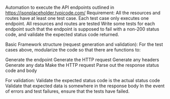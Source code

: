 Automation to execute the API endpoints outlined in https://jsonplaceholder.typicode.com/ 
Requirement:
All the resources and routes have at least one test case. 
Each test case only executes one endpoint.
All resources and routes are tested
Write some tests for each endpoint such that the endpoint is supposed to fail with a non-200 status code, and validate the expected status code returned.

Basic Framework structure (request generation and validation):
For the test cases above, modularize the code so that there are functions to:

Generate the endpoint
Generate the HTTP request
Generate any headers
Generate any data
Make the HTTP request
Parse out the response status code and body

For validation:
Validate the expected status code is the actual status code
Validate that expected data is somewhere in the response body
In the event of errors and test failures, ensure that the tests have failed. 

